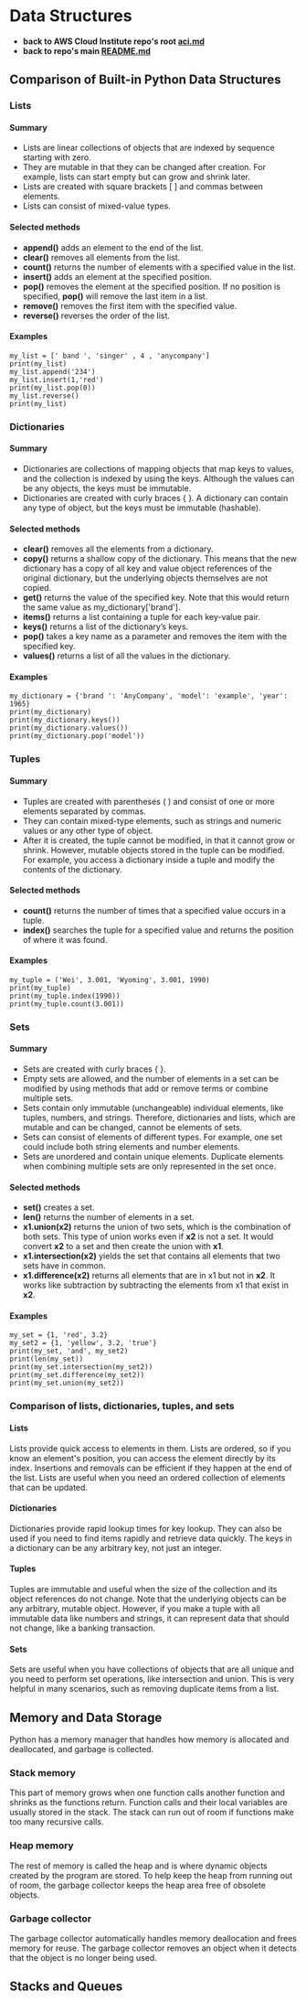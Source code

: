 # Data Structures

* **back to AWS Cloud Institute repo's root [aci.md](../aci.md)**
* **back to repo's main [README.md](../../../README.md)**

## Comparison of Built-in Python Data Structures

### Lists

#### Summary

* Lists are linear collections of objects that are indexed by sequence starting with zero.
* They are mutable in that they can be changed after creation. For example, lists can start empty but can grow and shrink later.
* Lists are created with square brackets [ ] and commas between elements.
* Lists can consist of mixed-value types.

#### Selected methods

* **append()** adds an element to the end of the list.
* **clear()** removes all elements from the list.
* **count()** returns the number of elements with a specified value in the list.
* **insert()** adds an element at the specified position.
* **pop()** removes the element at the specified position. If no position is specified, **pop()** will remove the last item in a list.
* **remove()** removes the first item with the specified value.
* **reverse()** reverses the order of the list.

#### Examples

```
my_list = [' band ', 'singer' , 4 , 'anycompany']
print(my_list)
my_list.append('234')
my_list.insert(1,'red')
print(my_list.pop(0))
my_list.reverse()
print(my_list)
```

### Dictionaries

#### Summary

* Dictionaries are collections of mapping objects that map keys to values, and the collection is indexed by using the keys. Although the values can be any objects, the keys must be immutable.
* Dictionaries are created with curly braces {  }. A dictionary can contain any type of object, but the keys must be immutable (hashable).

#### Selected methods

* **clear()** removes all the elements from a dictionary.
* **copy()** returns a shallow copy of the dictionary. This means that the new dictionary has a copy of all key and value object references of the original dictionary, but the underlying objects themselves are not copied.
* **get()** returns the value of the specified key. Note that this would return the same value as my_dictionary['brand'].
* **items()** returns a list containing a tuple for each key-value pair.
* **keys()** returns a list of the dictionary’s keys.
* **pop()** takes a key name as a parameter and removes the item with the specified key.
* **values()** returns a list of all the values in the dictionary.

#### Examples

```
my_dictionary = {'brand ': 'AnyCompany', 'model': 'example', 'year': 1965}
print(my_dictionary)
print(my_dictionary.keys())
print(my_dictionary.values())
print(my_dictionary.pop('model'))
```

### Tuples

#### Summary

* Tuples are created with parentheses (  ) and consist of one or more elements separated by commas.
* They can contain mixed-type elements, such as strings and numeric values or any other type of object.
* After it is created, the tuple cannot be modified, in that it cannot grow or shrink. However, mutable objects stored in the tuple can be modified. For example, you access a dictionary inside a tuple and modify the contents of the dictionary.

#### Selected methods

* **count()** returns the number of times that a specified value occurs in a tuple.
* **index()** searches the tuple for a specified value and returns the position of where it was found.

#### Examples

```
my_tuple = ('Wei', 3.001, 'Wyoming', 3.001, 1990)
print(my_tuple)
print(my_tuple.index(1990))
print(my_tuple.count(3.001))
```

### Sets

#### Summary

* Sets are created with curly braces {  }.
* Empty sets are allowed, and the number of elements in a set can be modified by using methods that add or remove terms or combine multiple sets.
* Sets contain only immutable (unchangeable) individual elements, like tuples, numbers, and strings. Therefore, dictionaries and lists, which are mutable and can be changed, cannot be elements of sets.
* Sets can consist of elements of different types. For example, one set could include both string elements and number elements.
* Sets are unordered and contain unique elements. Duplicate elements when combining multiple sets are only represented in the set once.

#### Selected methods

* **set()** creates a set.
* **len()** returns the number of elements in a set.
* **x1.union(x2)** returns the union of two sets, which is the combination of both sets. This type of union works even if **x2** is not a set. It would convert **x2** to a set and then create the union with **x1**.
* **x1.intersection(x2)** yields the set that contains all elements that two sets have in common.
* **x1.difference(x2)** returns all elements that are in x1 but not in **x2**. It works like subtraction by subtracting the elements from x1 that exist in **x2**.

#### Examples

```
my_set = {1, 'red', 3.2}
my_set2 = {1, 'yellow', 3.2, 'true'}
print(my_set, 'and', my_set2)
print(len(my_set))
print(my_set.intersection(my_set2))
print(my_set.difference(my_set2))
print(my_set.union(my_set2))
```

### Comparison of lists, dictionaries, tuples, and sets 

#### Lists

Lists provide quick access to elements in them. Lists are ordered, so if you know an element's position, you can access the element directly by its index. Insertions and removals can be efficient if they happen at the end of the list. Lists are useful when you need an ordered collection of elements that can be updated.

#### Dictionaries

Dictionaries provide rapid lookup times for key lookup. They can also be used if you need to find items rapidly and retrieve data quickly. The keys in a dictionary can be any arbitrary key, not just an integer.

#### Tuples

Tuples are immutable and useful when the size of the collection and its object references do not change. Note that the underlying objects can be any arbitrary, mutable object. However, if you make a tuple with all immutable data like numbers and strings, it can represent data that should not change, like a banking transaction.

#### Sets

Sets are useful when you have collections of objects that are all unique and you need to perform set operations, like intersection and union. This is very helpful in many scenarios, such as removing duplicate items from a list.

## Memory and Data Storage

Python has a memory manager that handles how memory is allocated and deallocated, and garbage is collected.

### Stack memory

This part of memory grows when one function calls another function and shrinks as the functions return. Function calls and their local variables are usually stored in the stack. The stack can run out of room if functions make too many recursive calls.

### Heap memory

The rest of memory is called the heap and is where dynamic objects created by the program are stored. To help keep the heap from running out of room, the garbage collector keeps the heap area free of obsolete objects.

### Garbage collector

The garbage collector automatically handles memory deallocation and frees memory for reuse. The garbage collector removes an object when it detects that the object is no longer being used.

## Stacks and Queues

